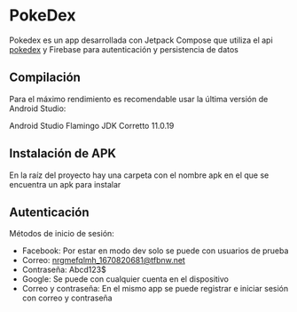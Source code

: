 # PokeDex

Pokedex es un app desarrollada con Jetpack Compose que utiliza el api [pokedex](https://pokeapi.co/docs/v2) y Firebase para autenticación y persistencia de datos

## Compilación

Para el máximo rendimiento es recomendable usar la última versión de Android Studio:

Android Studio Flamingo
JDK Corretto 11.0.19

## Instalación de APK

En la raíz del proyecto hay una carpeta con el nombre apk en el que se encuentra un apk para instalar

## Autenticación

Métodos de inicio de sesión:

-   Facebook: Por estar en modo dev solo se puede con usuarios de prueba
  -   Correo: nrgmefqlmh_1670820681@tfbnw.net
  -   Contraseña: Abcd123$
-   Google: Se puede con cualquier cuenta en el dispositivo
-   Correo y contraseña: En el mismo app se puede registrar e iniciar sesión con correo y contraseña
